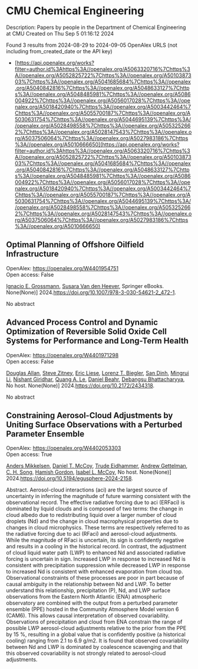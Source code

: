 # CMU Chemical Engineering
Description: Papers by people in the Department of Chemical Engineering at CMU
Created on Thu Sep  5 01:16:12 2024

Found 3 results from 2024-08-29 to 2024-09-05
OpenAlex URLS (not including from_created_date or the API key)
- [https://api.openalex.org/works?filter=author.id%3Ahttps%3A//openalex.org/A5063320716%7Chttps%3A//openalex.org/A5052825722%7Chttps%3A//openalex.org/A5010387303%7Chttps%3A//openalex.org/A5041685684%7Chttps%3A//openalex.org/A5040842816%7Chttps%3A//openalex.org/A5048633127%7Chttps%3A//openalex.org/A5048485981%7Chttps%3A//openalex.org/A5086004922%7Chttps%3A//openalex.org/A5056017028%7Chttps%3A//openalex.org/A5018420940%7Chttps%3A//openalex.org/A5003442464%7Chttps%3A//openalex.org/A5055700187%7Chttps%3A//openalex.org/A5030631754%7Chttps%3A//openalex.org/A5044695139%7Chttps%3A//openalex.org/A5028498558%7Chttps%3A//openalex.org/A5053252662%7Chttps%3A//openalex.org/A5028147543%7Chttps%3A//openalex.org/A5037506064%7Chttps%3A//openalex.org/A5027983186%7Chttps%3A//openalex.org/A5010666650](https://api.openalex.org/works?filter=author.id%3Ahttps%3A//openalex.org/A5063320716%7Chttps%3A//openalex.org/A5052825722%7Chttps%3A//openalex.org/A5010387303%7Chttps%3A//openalex.org/A5041685684%7Chttps%3A//openalex.org/A5040842816%7Chttps%3A//openalex.org/A5048633127%7Chttps%3A//openalex.org/A5048485981%7Chttps%3A//openalex.org/A5086004922%7Chttps%3A//openalex.org/A5056017028%7Chttps%3A//openalex.org/A5018420940%7Chttps%3A//openalex.org/A5003442464%7Chttps%3A//openalex.org/A5055700187%7Chttps%3A//openalex.org/A5030631754%7Chttps%3A//openalex.org/A5044695139%7Chttps%3A//openalex.org/A5028498558%7Chttps%3A//openalex.org/A5053252662%7Chttps%3A//openalex.org/A5028147543%7Chttps%3A//openalex.org/A5037506064%7Chttps%3A//openalex.org/A5027983186%7Chttps%3A//openalex.org/A5010666650)

## Optimal Planning of Offshore Oilfield Infrastructure   

OpenAlex: https://openalex.org/W4401954751    
Open access: False
    
[Ignacio E. Grossmann](https://openalex.org/A5056017028), [Susara Van den Heever](https://openalex.org/A5015717181), Springer eBooks. None(None)] 2024.https://doi.org/10.1007/978-3-030-54621-2_472-1.
    
No abstract    

    

## Advanced Process Control and Dynamic Optimization of Reversible Solid Oxide Cell Systems for Performance and Long-Term Health   

OpenAlex: https://openalex.org/W4401971298    
Open access: False
    
[Douglas Allan](https://openalex.org/A5070732014), [Steve Zitney](https://openalex.org/A5012099582), [Eric Liese](https://openalex.org/A5037132412), [Lorenz T. Biegler](https://openalex.org/A5052825722), [San Dinh](https://openalex.org/A5059801671), [Mingrui Li](https://openalex.org/A5100684502), [Nishant Giridhar](https://openalex.org/A5094303018), [Quang A. Le](https://openalex.org/A5033092324), [Daniel Beahr](https://openalex.org/A5075358388), [Debangsu Bhattacharyya](https://openalex.org/A5037148093), No host. None(None)] 2024.https://doi.org/10.2172/2434318.
    
No abstract    

    

## Constraining Aerosol-Cloud Adjustments by Uniting Surface Observations with a Perturbed Parameter Ensemble   

OpenAlex: https://openalex.org/W4402053303    
Open access: True
    
[Anders Mikkelsen](https://openalex.org/A5027787343), [Daniel T. McCoy](https://openalex.org/A5052404448), [Trude Eidhammer](https://openalex.org/A5076884167), [Andrew Gettelman](https://openalex.org/A5016753222), [C. H. Song](https://openalex.org/A5103217491), [Hamish Gordon](https://openalex.org/A5086004922), [Isabel L. McCoy](https://openalex.org/A5082829446), No host. None(None)] 2024.https://doi.org/10.5194/egusphere-2024-2158.
    
Abstract. Aerosol-cloud interactions (aci) are the largest source of uncertainty in inferring the magnitude of future warming consistent with the observational record. The effective radiative forcing due to aci (ERFaci) is dominated by liquid clouds and is composed of two terms: the change in cloud albedo due to redistributing liquid over a larger number of cloud droplets (Nd) and the change in cloud macrophysical properties due to changes in cloud microphysics. These terms are respectively referred to as the radiative forcing due to aci (RFaci) and aerosol-cloud adjustments. While the magnitude of RFaci is uncertain, its sign is confidently negative and results in a cooling in the historical record. In contrast, the adjustment of cloud liquid water path (LWP) to enhanced Nd and associated radiative forcing is uncertain in sign. Increased LWP in response to increased Nd is consistent with precipitation suppression while decreased LWP in response to increased Nd is consistent with enhanced evaporation from cloud top. Observational constraints of these processes are poor in part because of causal ambiguity in the relationship between Nd and LWP. To better understand this relationship, precipitation (P), Nd, and LWP surface observations from the Eastern North Atlantic (ENA) atmospheric observatory are combined with the output from a perturbed parameter ensemble (PPE) hosted in the Community Atmosphere Model version 6 (CAM6). This allows causal interpretation of observed covariability. Observations of precipitation and cloud from ENA constrain the range of possible LWP aerosol-cloud adjustments relative to the prior from the PPE by 15 %, resulting in a global value that is confidently positive (a historical cooling) ranging from 2.1 to 6.9 g/m2. It is found that observed covariability between Nd and LWP is dominated by coalescence scavenging and that this observed covariability is not strongly related to aerosol-cloud adjustments.    

    
